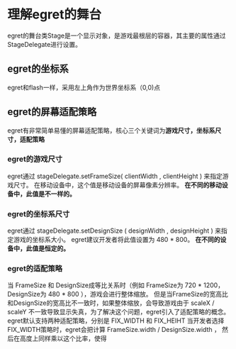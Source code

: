 理解egret的舞台
==========================
egret的舞台类Stage是一个显示对象，是游戏最根层的容器，其主要的属性通过StageDelegate进行设置。

egret的坐标系
--------------------------
egret和flash一样，采用左上角作为世界坐标系（0,0)点


egret的屏幕适配策略
------------------------

egret有非常简单易懂的屏幕适配策略，核心三个关键词为**游戏尺寸，坐标系尺寸，适配策略**
### egret的游戏尺寸
egret通过 stageDelegate.setFrameSize( clientWidth , clientHeight ) 来指定游戏尺寸。
在移动设备中，这个值是移动设备的屏幕像素分辨率。
**在不同的移动设备中，此值是不一样的。**

### egret的坐标系尺寸
egret通过 stageDelegate.setDesignSize ( designWidth , designHeight ) 来指定游戏的坐标系大小。
egret建议开发者将此值设置为 480 * 800。
**在不同的设备中，此值是恒定的。**

### egret的适配策略
当 FrameSize 和 DesignSize成等比关系时（例如 FrameSize为 720 * 1200，DesignSize为 480 * 800 ），游戏会进行整体缩放。
但是当FrameSize的宽高比和DesignSize的宽高比不一致时，如果整体缩放，会导致游戏由于 scaleX / scaleY 不一致导致显示失真，为了解决这个问题，egret引入了适配策略的概念。
egret默认支持两种适配策略，分别是 FIX\_WIDTH 和 FIX\_HEIHT
当开发者选择 FIX\_WIDTH策略时，egret会把计算 FrameSize.width / DesignSize.width ， 然后在高度上同样乘以这个比率，使得

